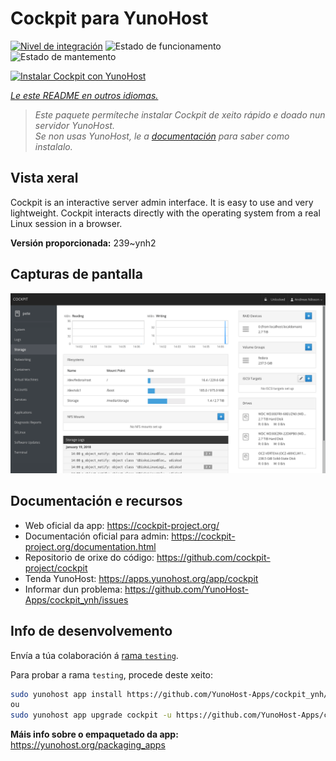 <!--
NOTA: Este README foi creado automáticamente por <https://github.com/YunoHost/apps/tree/master/tools/readme_generator>
NON debe editarse manualmente.
-->

# Cockpit para YunoHost

[![Nivel de integración](https://apps.yunohost.org/badge/integration/cockpit)](https://ci-apps.yunohost.org/ci/apps/cockpit/)
![Estado de funcionamento](https://apps.yunohost.org/badge/state/cockpit)
![Estado de mantemento](https://apps.yunohost.org/badge/maintained/cockpit)

[![Instalar Cockpit con YunoHost](https://install-app.yunohost.org/install-with-yunohost.svg)](https://install-app.yunohost.org/?app=cockpit)

*[Le este README en outros idiomas.](./ALL_README.md)*

> *Este paquete permíteche instalar Cockpit de xeito rápido e doado nun servidor YunoHost.*  
> *Se non usas YunoHost, le a [documentación](https://yunohost.org/install) para saber como instalalo.*

## Vista xeral

Cockpit is an interactive server admin interface. It is easy to use and very lightweight. Cockpit interacts directly with the operating system from a real Linux session in a browser.

**Versión proporcionada:** 239~ynh2

## Capturas de pantalla

![Captura de pantalla de Cockpit](./doc/screenshots/screenshot-storage.png)

## Documentación e recursos

- Web oficial da app: <https://cockpit-project.org/>
- Documentación oficial para admin: <https://cockpit-project.org/documentation.html>
- Repositorio de orixe do código: <https://github.com/cockpit-project/cockpit>
- Tenda YunoHost: <https://apps.yunohost.org/app/cockpit>
- Informar dun problema: <https://github.com/YunoHost-Apps/cockpit_ynh/issues>

## Info de desenvolvemento

Envía a túa colaboración á [rama `testing`](https://github.com/YunoHost-Apps/cockpit_ynh/tree/testing).

Para probar a rama `testing`, procede deste xeito:

```bash
sudo yunohost app install https://github.com/YunoHost-Apps/cockpit_ynh/tree/testing --debug
ou
sudo yunohost app upgrade cockpit -u https://github.com/YunoHost-Apps/cockpit_ynh/tree/testing --debug
```

**Máis info sobre o empaquetado da app:** <https://yunohost.org/packaging_apps>
